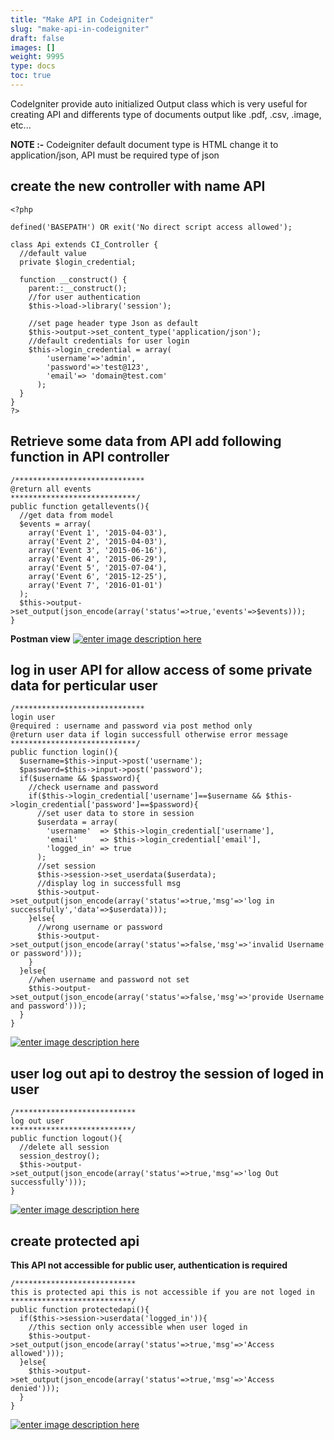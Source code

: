```yaml
---
title: "Make API in Codeigniter"
slug: "make-api-in-codeigniter"
draft: false
images: []
weight: 9995
type: docs
toc: true
---
```


CodeIgniter provide auto initialized  Output class which is very useful for creating API and differents type of documents output like .pdf, .csv, .image, etc...

**NOTE :-** Codeigniter default document type is HTML change it to application/json, API must be required type of json

## create the new controller with name API


    <?php
    
    defined('BASEPATH') OR exit('No direct script access allowed');
    
    class Api extends CI_Controller {
      //default value
      private $login_credential;
    
      function __construct() {
        parent::__construct();
        //for user authentication
        $this->load->library('session');
    
        //set page header type Json as default
        $this->output->set_content_type('application/json');
        //default credentials for user login
        $this->login_credential = array(
            'username'=>'admin',
            'password'=>'test@123',
            'email'=> 'domain@test.com'
          );
      }
    }
    ?>

## Retrieve some data from API add following function in API controller


    /*****************************
    @return all events
    ****************************/
    public function getallevents(){
      //get data from model
      $events = array(
        array('Event 1', '2015-04-03'),
        array('Event 2', '2015-04-03'),
        array('Event 3', '2015-06-16'),
        array('Event 4', '2015-06-29'),
        array('Event 5', '2015-07-04'),
        array('Event 6', '2015-12-25'),
        array('Event 7', '2016-01-01')
      );
      $this->output->set_output(json_encode(array('status'=>true,'events'=>$events)));
    }

**Postman view**
[![enter image description here][1]][1]


  [1]: https://i.stack.imgur.com/vOkg2.jpg

## log in user API for allow access of some private data for perticular user


    /*****************************
    login user
    @required : username and password via post method only
    @return user data if login successfull otherwise error message
    ****************************/
    public function login(){
      $username=$this->input->post('username');
      $password=$this->input->post('password');
      if($username && $password){
        //check username and password
        if($this->login_credential['username']==$username && $this->login_credential['password']==$password){
          //set user data to store in session
          $userdata = array(
            'username'  => $this->login_credential['username'],
            'email'     => $this->login_credential['email'],
            'logged_in' => true
          );
          //set session
          $this->session->set_userdata($userdata);
          //display log in successfull msg
          $this->output->set_output(json_encode(array('status'=>true,'msg'=>'log in successfully','data'=>$userdata))); 
        }else{
          //wrong username or password
          $this->output->set_output(json_encode(array('status'=>false,'msg'=>'invalid Username or password'))); 
        }
      }else{
        //when username and password not set
        $this->output->set_output(json_encode(array('status'=>false,'msg'=>'provide Username and password')));
      }
    }

[![enter image description here][1]][1]


  [1]: https://i.stack.imgur.com/Xr7ZM.jpg

## user log out api to destroy the session of loged in user
    /***************************
    log out user
    ***************************/
    public function logout(){
      //delete all session
      session_destroy();
      $this->output->set_output(json_encode(array('status'=>true,'msg'=>'log Out successfully')));
    }

[![enter image description here][1]][1]


  [1]: https://i.stack.imgur.com/bklmA.jpg

## create protected api
**This API not accessible for public user, authentication is required**

    /***************************
    this is protected api this is not accessible if you are not loged in
    ***************************/
    public function protectedapi(){
      if($this->session->userdata('logged_in')){
        //this section only accessible when user loged in
        $this->output->set_output(json_encode(array('status'=>true,'msg'=>'Access allowed')));
      }else{
        $this->output->set_output(json_encode(array('status'=>true,'msg'=>'Access denied')));
      }
    }

[![enter image description here][1]][1]


  [1]: https://i.stack.imgur.com/e42MM.jpg

